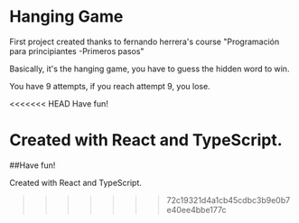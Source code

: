 # Hanging Game

First project created thanks to fernando herrera's course "Programación para principiantes -Primeros pasos"

Basically, it's the hanging game, you have to guess the hidden word to win. 

You have 9 attempts, if you reach attempt 9, you lose.

<<<<<<< HEAD
Have fun!


Created with React and TypeScript.
=======
##Have fun!


Created with React and TypeScript.
>>>>>>> 72c19321d4a1cb45cdbc3b9e0b7e40ee4bbe177c
